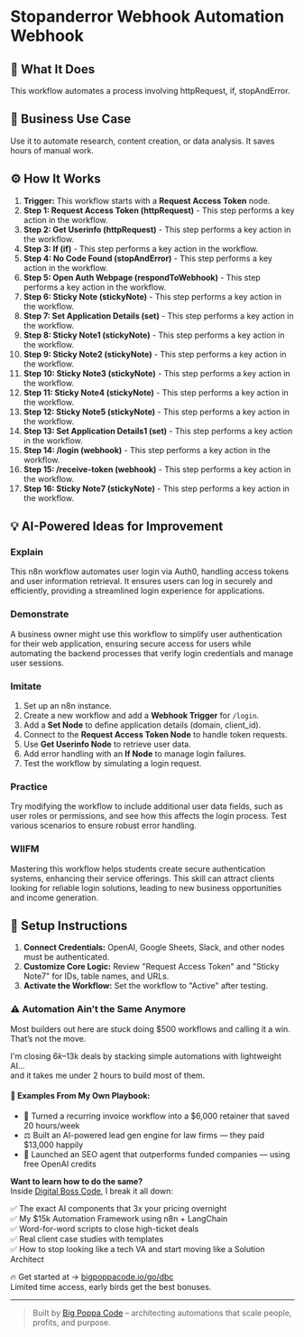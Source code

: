 # Stopanderror Webhook Automation Webhook

## 🚀 What It Does
This workflow automates a process involving httpRequest, if, stopAndError.

## 💼 Business Use Case
Use it to automate research, content creation, or data analysis. It saves hours of manual work.

## ⚙️ How It Works
1.  **Trigger:** This workflow starts with a **Request Access Token** node.
2. **Step 1: Request Access Token (httpRequest)** - This step performs a key action in the workflow.
3. **Step 2: Get Userinfo (httpRequest)** - This step performs a key action in the workflow.
4. **Step 3: If (if)** - This step performs a key action in the workflow.
5. **Step 4: No Code Found (stopAndError)** - This step performs a key action in the workflow.
6. **Step 5: Open Auth Webpage (respondToWebhook)** - This step performs a key action in the workflow.
7. **Step 6: Sticky Note (stickyNote)** - This step performs a key action in the workflow.
8. **Step 7: Set Application Details (set)** - This step performs a key action in the workflow.
9. **Step 8: Sticky Note1 (stickyNote)** - This step performs a key action in the workflow.
10. **Step 9: Sticky Note2 (stickyNote)** - This step performs a key action in the workflow.
11. **Step 10: Sticky Note3 (stickyNote)** - This step performs a key action in the workflow.
12. **Step 11: Sticky Note4 (stickyNote)** - This step performs a key action in the workflow.
13. **Step 12: Sticky Note5 (stickyNote)** - This step performs a key action in the workflow.
14. **Step 13: Set Application Details1 (set)** - This step performs a key action in the workflow.
15. **Step 14: /login (webhook)** - This step performs a key action in the workflow.
16. **Step 15: /receive-token (webhook)** - This step performs a key action in the workflow.
17. **Step 16: Sticky Note7 (stickyNote)** - This step performs a key action in the workflow.

## 💡 AI-Powered Ideas for Improvement
### Explain
This n8n workflow automates user login via Auth0, handling access tokens and user information retrieval. It ensures users can log in securely and efficiently, providing a streamlined login experience for applications.

### Demonstrate
A business owner might use this workflow to simplify user authentication for their web application, ensuring secure access for users while automating the backend processes that verify login credentials and manage user sessions.

### Imitate
1. Set up an n8n instance.
2. Create a new workflow and add a **Webhook Trigger** for `/login`.
3. Add a **Set Node** to define application details (domain, client_id).
4. Connect to the **Request Access Token Node** to handle token requests.
5. Use **Get Userinfo Node** to retrieve user data.
6. Add error handling with an **If Node** to manage login failures.
7. Test the workflow by simulating a login request.

### Practice
Try modifying the workflow to include additional user data fields, such as user roles or permissions, and see how this affects the login process. Test various scenarios to ensure robust error handling.

### WIIFM
Mastering this workflow helps students create secure authentication systems, enhancing their service offerings. This skill can attract clients looking for reliable login solutions, leading to new business opportunities and income generation.

## 🔧 Setup Instructions
1. **Connect Credentials:** OpenAI, Google Sheets, Slack, and other nodes must be authenticated.
2. **Customize Core Logic:** Review "Request Access Token" and "Sticky Note7" for IDs, table names, and URLs.
3. **Activate the Workflow:** Set the workflow to "Active" after testing.

### ⚠️ Automation Ain’t the Same Anymore

Most builders out here are stuck doing $500 workflows and calling it a win.  
That’s not the move.  

I'm closing $6k–$13k deals by stacking simple automations with lightweight AI...  
and it takes me under 2 hours to build most of them.

#### 🧠 Examples From My Own Playbook:
- 🔁 Turned a recurring invoice workflow into a $6,000 retainer that saved 20 hours/week  
- ⚖️ Built an AI-powered lead gen engine for law firms — they paid $13,000 happily  
- 🚀 Launched an SEO agent that outperforms funded companies — using free OpenAI credits  

**Want to learn how to do the same?**  
Inside [Digital Boss Code](https://bigpoppacode.io/go/dbc), I break it all down:

✅ The exact AI components that 3x your pricing overnight  
✅ My $15k Automation Framework using n8n + LangChain  
✅ Word-for-word scripts to close high-ticket deals  
✅ Real client case studies with templates  
✅ How to stop looking like a tech VA and start moving like a Solution Architect  

🔥 Get started at → [bigpoppacode.io/go/dbc](https://bigpoppacode.io/go/dbc)  
Limited time access, early birds get the best bonuses.

---
> Built by [Big Poppa Code](https://bigpoppacode.io) – architecting automations that scale people, profits, and purpose.
